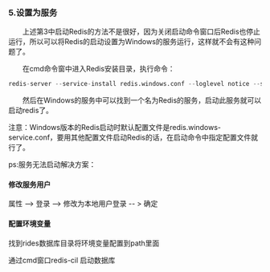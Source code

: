 ### 5.设置为服务

　　上述第3中启动Redis的方法不是很好，因为关闭启动命令窗口后Redis也停止运行，所以可以将Redis的启动设置为Windows的服务运行，这样就不会有这种问题了。

　　在cmd命令窗中进入Redis安装目录，执行命令：

```python
redis-server --service-install redis.windows.conf --loglevel notice --service-name Redis
```

　　然后在Windows的服务中可以找到一个名为Redis的服务，启动此服务就可以启动redis了。

注意：Windows版本的Redis启动时默认配置文件是redis.windows-service.conf，要用其他配置文件启动Redis的话，在启动命令中指定配置文件就行了。

 ps:服务无法启动解决方案：

#### 修改服务用户

属性 --> 登录 --> 修改为本地用户登录 -- > 确定

#### 配置环境变量

找到rides数据库目录将环境变量配置到path里面

通过cmd窗口redis-cil 启动数据库